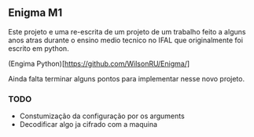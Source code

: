 ## Enigma M1

Este projeto e uma re-escrita de um projeto de um trabalho feito a alguns anos 
atras durante o ensino medio tecnico no IFAL que originalmente foi escrito em python.

(Engima Python)[https://github.com/WilsonRU/Enigma/]

Ainda falta terminar alguns pontos para implementar nesse novo projeto.

### TODO

- Constumização da configuração por os arguments
- Decodificar algo ja cifrado com a maquina